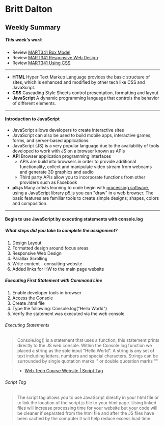 # Britt Dalton #

## Weekly Summary ##

##### This week's work #####

* Review [MART341 Box Model](https://montana-media-arts.github.io/mart341-webDev/modules/week-9/overview/)
* Review [MART341 Responsive Web Design](https://montana-media-arts.github.io/mart341-webDev/modules/week-10/overview/)
* Review [MART341 Using CSS](https://montana-media-arts.github.io/mart341-webDev/modules/week-11/overview/)
---
* **HTML** Hyper Text Markup Language provides the basic structure of sites, which is enhanced and modified by other tech like CSS and JavaScript.
* **CSS** Cascading Style Sheets control presentation, formatting and layout.
* **JavaScript** A dynamic programming language that controls the behavior of different elements.
---
#### Introduction to JavaScript #### 
* JavaScript allows developers to create interactive sites
* JavaScript can also be used to build mobile apps, interactive games, forms, and server-based applications
* JavaScript (JS) is a very popular language due to the availability of tools developed to work with JS on a browser known as APIs
* **API** Browser application programming interfaces
  * APIs are build into browsers in order to provide additional functionality, collect and manipulate video stream from webcams and generate 3D graphics and audio
  * Third party APIs allow you to incorporate functions from other providers such as Facebook
* **p5.js** Many artists learning to code begin with [processing software](https://processing.org), using a JavaScript library [p5.js](https://p5js.org) you can "draw" in a web browser. The basic features are familiar tools to create simple designs; shapes, colors and composition.
---
#### Begin to use JavaScript by executing statements with console.log ####


##### What steps did you take to complete the assignment? #####
1. Design Layout
2. Formatted design around focus areas
3. Responsive Web Design
4. Parallax Scrolling
5. Write content - consulting website
6. Added links for HW to the main page website

##### Executing First Statement with Command Line #####
1. Enable developer tools in browser
2. Access the Console
3. Create .html file
3. Type the following: Console.log("Hello World")
4. Verify the statement was executed via the web console


###### Executing Statements ######
>Console.log() is a statement that uses a function, this statement prints directly to the JS web console. Within the Console.log function we placed a string as the sole input "Hello World". A string is any set of text including letters, numbers and special characters. Strings can be surrounded by single quotation marks '' or double quotation marks ""

> - [Web Tech Course Website | Script Tag](https://montana-media-arts.github.io/441-web-tech-Spring2020-course/modules/week-2/js-in-html/)

###### Script Tag ######
**<script> </script>**
**<script src="URL-to-file.js"></script>**
>The script tag <script> </script> allows you to use JavaScript directly in your html file or to link the location of the script.js file to your html page.
Using linked files will increase processing time for your website but your code will be cleaner if separated from the html file and after the JS files have been cached by the computer it will help reduce excess load time.
